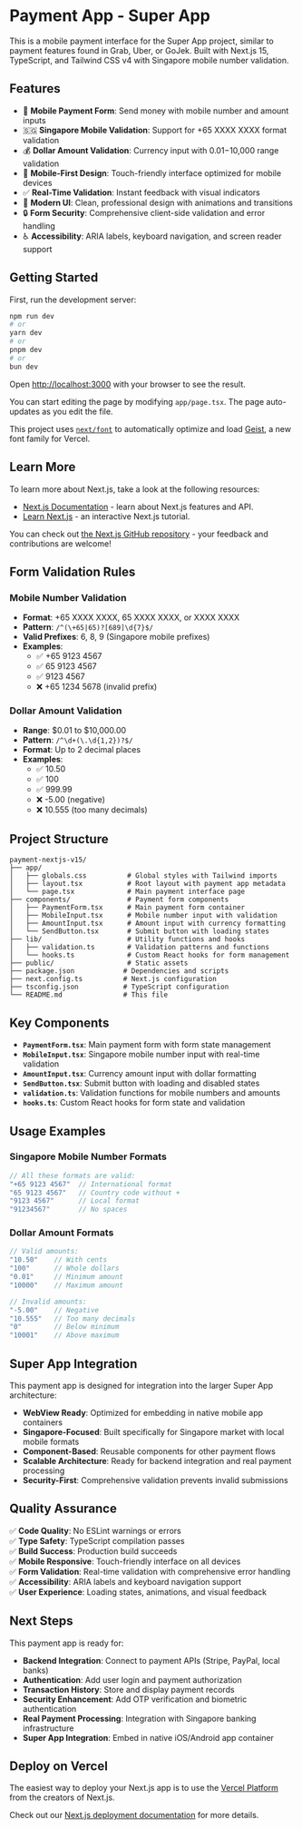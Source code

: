 # Payment App - Super App

This is a mobile payment interface for the Super App project, similar to payment features found in Grab, Uber, or GoJek. Built with Next.js 15, TypeScript, and Tailwind CSS v4 with Singapore mobile number validation.

## Features

- 💸 **Mobile Payment Form**: Send money with mobile number and amount inputs
- 🇸🇬 **Singapore Mobile Validation**: Support for +65 XXXX XXXX format validation
- 💰 **Dollar Amount Validation**: Currency input with $0.01-$10,000 range validation
- 📱 **Mobile-First Design**: Touch-friendly interface optimized for mobile devices
- ✅ **Real-Time Validation**: Instant feedback with visual indicators
- 🎨 **Modern UI**: Clean, professional design with animations and transitions
- 🔒 **Form Security**: Comprehensive client-side validation and error handling
- ♿ **Accessibility**: ARIA labels, keyboard navigation, and screen reader support

## Getting Started

First, run the development server:

```bash
npm run dev
# or
yarn dev
# or
pnpm dev
# or
bun dev
```

Open [http://localhost:3000](http://localhost:3000) with your browser to see the result.

You can start editing the page by modifying `app/page.tsx`. The page auto-updates as you edit the file.

This project uses [`next/font`](https://nextjs.org/docs/app/building-your-application/optimizing/fonts) to automatically optimize and load [Geist](https://vercel.com/font), a new font family for Vercel.

## Learn More

To learn more about Next.js, take a look at the following resources:

- [Next.js Documentation](https://nextjs.org/docs) - learn about Next.js features and API.
- [Learn Next.js](https://nextjs.org/learn) - an interactive Next.js tutorial.

You can check out [the Next.js GitHub repository](https://github.com/vercel/next.js) - your feedback and contributions are welcome!

## Form Validation Rules

### Mobile Number Validation
- **Format**: +65 XXXX XXXX, 65 XXXX XXXX, or XXXX XXXX
- **Pattern**: `/^(\+65|65)?[689]\d{7}$/`
- **Valid Prefixes**: 6, 8, 9 (Singapore mobile prefixes)
- **Examples**: 
  - ✅ +65 9123 4567
  - ✅ 65 9123 4567  
  - ✅ 9123 4567
  - ❌ +65 1234 5678 (invalid prefix)

### Dollar Amount Validation
- **Range**: $0.01 to $10,000.00
- **Pattern**: `/^\d+(\.\d{1,2})?$/`
- **Format**: Up to 2 decimal places
- **Examples**:
  - ✅ 10.50
  - ✅ 100
  - ✅ 999.99
  - ❌ -5.00 (negative)
  - ❌ 10.555 (too many decimals)

## Project Structure

```
payment-nextjs-v15/
├── app/
│   ├── globals.css          # Global styles with Tailwind imports
│   ├── layout.tsx           # Root layout with payment app metadata
│   └── page.tsx             # Main payment interface page
├── components/              # Payment form components
│   ├── PaymentForm.tsx      # Main payment form container
│   ├── MobileInput.tsx      # Mobile number input with validation
│   ├── AmountInput.tsx      # Amount input with currency formatting
│   └── SendButton.tsx       # Submit button with loading states
├── lib/                     # Utility functions and hooks
│   ├── validation.ts        # Validation patterns and functions
│   └── hooks.ts             # Custom React hooks for form management
├── public/                  # Static assets
├── package.json            # Dependencies and scripts
├── next.config.ts          # Next.js configuration
├── tsconfig.json           # TypeScript configuration
└── README.md               # This file
```

## Key Components

- **`PaymentForm.tsx`**: Main payment form with form state management
- **`MobileInput.tsx`**: Singapore mobile number input with real-time validation
- **`AmountInput.tsx`**: Currency amount input with dollar formatting
- **`SendButton.tsx`**: Submit button with loading and disabled states
- **`validation.ts`**: Validation functions for mobile numbers and amounts
- **`hooks.ts`**: Custom React hooks for form state and validation

## Usage Examples

### Singapore Mobile Number Formats
```typescript
// All these formats are valid:
"+65 9123 4567"  // International format
"65 9123 4567"   // Country code without +
"9123 4567"      // Local format
"91234567"       // No spaces
```

### Dollar Amount Formats
```typescript
// Valid amounts:
"10.50"    // With cents
"100"      // Whole dollars
"0.01"     // Minimum amount
"10000"    // Maximum amount

// Invalid amounts:
"-5.00"    // Negative
"10.555"   // Too many decimals
"0"        // Below minimum
"10001"    // Above maximum
```

## Super App Integration

This payment app is designed for integration into the larger Super App architecture:

- **WebView Ready**: Optimized for embedding in native mobile app containers
- **Singapore-Focused**: Built specifically for Singapore market with local mobile formats
- **Component-Based**: Reusable components for other payment flows
- **Scalable Architecture**: Ready for backend integration and real payment processing
- **Security-First**: Comprehensive validation prevents invalid submissions

## Quality Assurance

✅ **Code Quality**: No ESLint warnings or errors  
✅ **Type Safety**: TypeScript compilation passes  
✅ **Build Success**: Production build succeeds  
✅ **Mobile Responsive**: Touch-friendly interface on all devices  
✅ **Form Validation**: Real-time validation with comprehensive error handling  
✅ **Accessibility**: ARIA labels and keyboard navigation support  
✅ **User Experience**: Loading states, animations, and visual feedback  

## Next Steps

This payment app is ready for:
- **Backend Integration**: Connect to payment APIs (Stripe, PayPal, local banks)
- **Authentication**: Add user login and payment authorization
- **Transaction History**: Store and display payment records
- **Security Enhancement**: Add OTP verification and biometric authentication
- **Real Payment Processing**: Integration with Singapore banking infrastructure
- **Super App Integration**: Embed in native iOS/Android app container

## Deploy on Vercel

The easiest way to deploy your Next.js app is to use the [Vercel Platform](https://vercel.com/new?utm_medium=default-template&filter=next.js&utm_source=create-next-app&utm_campaign=create-next-app-readme) from the creators of Next.js.

Check out our [Next.js deployment documentation](https://nextjs.org/docs/app/building-your-application/deploying) for more details.
